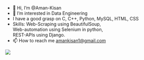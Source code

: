 - 👋 Hi, I’m @Aman-Kisan
- 👀 I’m interested in Data Engineering
- I have a good grasp on C, C++, Python, MySQL, HTML, CSS
- Skills: Web-Scraping using BeautifulSoup,<br>Web-automation using Selenium in python,<br>REST-APIs using Django.
- 📫 How to reach me
  amankisan1@gmail.com
<!---
Aman-Kisan/Aman-Kisan is a ✨ special ✨ repository because its `README.md` (this file) appears on your GitHub profile.
You can click the Preview link to take a look at your changes.
--->
[![](https://visitcount.itsvg.in/api?id=AK&label=Profile%20Views&color=12&icon=0&pretty=false)](https://visitcount.itsvg.in)
